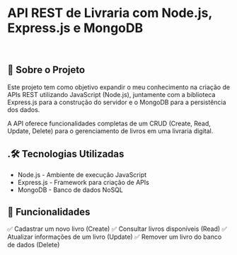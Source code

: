 <h1>API REST de Livraria com Node.js, Express.js e MongoDB</h1><br>
<h2>📌 Sobre o Projeto</h2>

<p>Este projeto tem como objetivo expandir o meu conhecimento na criação de APIs REST utilizando JavaScript (Node.js), 
  juntamente com a biblioteca Express.js para a construção do servidor e o MongoDB para a persistência dos dados.

A API oferece funcionalidades completas de um CRUD (Create, Read, Update, Delete) para o gerenciamento de livros em uma livraria digital.</p>

<h2>.🛠 Tecnologias Utilizadas</h2>

<ul>
  <li>Node.js - Ambiente de execução JavaScript</li>
  <li>Express.js - Framework para criação de APIs</li>
  <li>MongoDB - Banco de dados NoSQL</li>
</ul>

<h2>🚀 Funcionalidades</h2>

<p>✅ Cadastrar um novo livro (Create)
✅ Consultar livros disponíveis (Read)
✅ Atualizar informações de um livro (Update)
✅ Remover um livro do banco de dados (Delete)</p>
